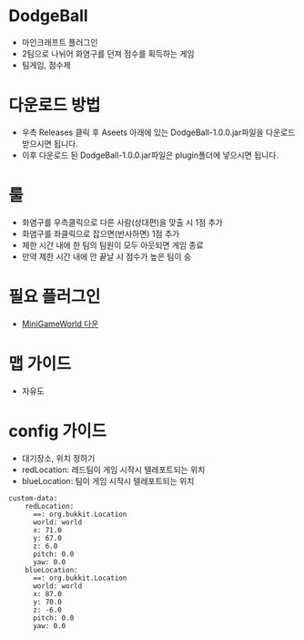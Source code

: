 # DodgeBall
- 마인크래프트 플러그인
- 2팀으로 나뉘어 화염구를 던져 점수를 획득하는 게임
- 팀게임, 점수제


# 다운로드 방법
- 우측 Releases 클릭 후 Aseets 아래에 있는 DodgeBall-1.0.0.jar파일을 다운로드 받으시면 됩니다. 
- 이후 다운로드 된 DodgeBall-1.0.0.jar파일은 plugin폴더에 넣으시면 됩니다.


# 룰
- 화염구를 우측클릭으로 다른 사람(상대편)을 맞출 시 1점 추가
- 화염구를 좌클릭으로 잡으면(반사하면) 1점 추가
- 제한 시간 내에 한 팀의 팀원이 모두 아웃되면 게임 종료 
- 만약 제한 시간 내에 안 끝날 시 점수가 높은 팀이 승



# 필요 플러그인
- [MiniGameWorld 다운](https://github.com/MiniGameWorlds/MiniGameWorld)

# 맵 가이드
- 자유도 

# config 가이드
- 대기장소, 위치 정하기
- redLocation: 레드팀이 게임 시작시 텔레포트되는 위치
- blueLocation: 팀이 게임 시작시 텔레포트되는 위치
```
custom-data: 
    redLocation:
      ==: org.bukkit.Location
      world: world
      x: 71.0
      y: 67.0
      z: 6.0
      pitch: 0.0
      yaw: 0.0
    blueLocation:
      ==: org.bukkit.Location
      world: world
      x: 87.0
      y: 70.0
      z: -6.0
      pitch: 0.0
      yaw: 0.0
